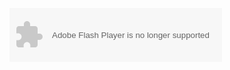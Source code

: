<object width="340" height="86" data="http://music.163.com/style/swf/widget.swf?
sid=530469&type=2&auto=0&width=320&height=66" 
type="application/x-shockwave-flash"></object>